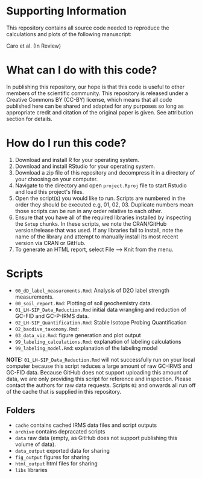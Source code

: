 # Supporting Information

This repository contains all source code needed to reproduce the calculations and plots of the following manuscript:

Caro et al. (In Review)

# What can I do with this code?

In publishing this repository, our hope is that this code is useful to other members of the scientific community. This repository is released under a Creative Commons BY (CC-BY) license, which means that all code published here can be shared and adapted for any purposes so long as appropriate credit and citation of the original paper is given. See attribution section for details.

# How do I run this code?

1. Download and install R for your operating system.
2. Download and install RStudio for your operating system.
3. Download a zip file of this repository and decompress it in a directory of your choosing on your computer.
4. Navigate to the directory and open `project.Rproj` file to start Rstudio and load this project's files.
5. Open the script(s) you would like to run. Scripts are numbered in the order they should be executed e.g, 01, 02, 03. Duplicate numbers mean those scripts can be run in any order relative to each other.
6. Ensure that you have all of the required libraries installed by inspecting the `Setup` chunks. In these scripts, we note the CRAN/GitHub version/release that was used. If any libraries fail to install, note the name of the library and attempt to manually install its most recent version via CRAN or GitHub.
7. To generate an HTML report, select File --> Knit from the menu.


# Scripts

- `00_dD_label_measurements.Rmd`: Analysis of D2O label strength measurements.
- `00_soil_report.Rmd`: Plotting of soil geochemistry data.
- `01_LH-SIP_Data_Reduction.Rmd` initial data wrangling and reduction of GC-FID and GC-P-IRMS data.
- `02_LH-SIP_Quantification.Rmd`: Stable Isotope Probing Quantification
- `02_bacdive_taxonomy.Rmd`:
- `03_data_viz.Rmd`: figure generation and plot output
- `99_labeling_calculations.Rmd`: explanation of labeling calculations
- `99_labeling_model.Rmd`: explanation of the labeling model

**NOTE:** `01_LH-SIP_Data_Reduction.Rmd` will not successfully run on your local computer because this script reduces a large amount of raw GC-IRMS and GC-FID data. Because GitHub does not support uploading this amount of data, we are only providing this script for reference and inspection. Please contact the authors for raw data requests. Scripts `02` and onwards all run off of the cache that is supplied in this repository.

## Folders
- `cache` contains cached IRMS data files and script outputs
- `archive` contains depracated scripts
- `data` raw data (empty, as GitHub does not support publishing this volume of data).
- `data_output` exported data for sharing
- `fig_output` figures for sharing
- `html_output` html files for sharing
- `libs` libraries
